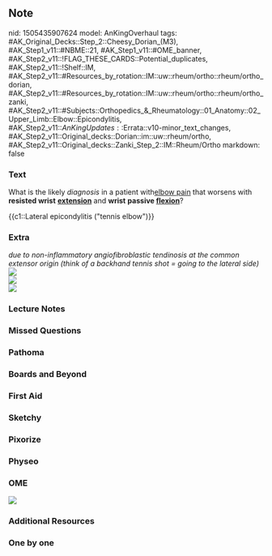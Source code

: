 ## Note
nid: 1505435907624
model: AnKingOverhaul
tags: #AK_Original_Decks::Step_2::Cheesy_Dorian_(M3), #AK_Step1_v11::#NBME::21, #AK_Step1_v11::#OME_banner, #AK_Step2_v11::!FLAG_THESE_CARDS::Potential_duplicates, #AK_Step2_v11::!Shelf::IM, #AK_Step2_v11::#Resources_by_rotation::IM::uw::rheum/ortho::rheum/ortho_dorian, #AK_Step2_v11::#Resources_by_rotation::IM::uw::rheum/ortho::rheum/ortho_zanki, #AK_Step2_v11::#Subjects::Orthopedics_&_Rheumatology::01_Anatomy::02_Upper_Limb::Elbow::Epicondylitis, #AK_Step2_v11::$AnKingUpdates::$Errata::v10-minor_text_changes, #AK_Step2_v11::Original_decks::Dorian::im::uw::rheum/ortho, #AK_Step2_v11::Original_decks::Zanki_Step_2::IM::Rheum/Ortho
markdown: false

### Text
What is the likely <i>diagnosis</i> in a patient with<u>elbow
pain</u> that worsens with <b>resisted wrist</b>
<b><u>extension</u></b> and <b>wrist</b> <b>passive
<u>flexion</u></b>?
<div>
  {{c1::Lateral epicondylitis ("tennis elbow")}}
</div>

### Extra
<div>
  <i>due to non-inflammatory angiofibroblastic tendinosis at the
  common extensor origin (think of a backhand tennis shot = going
  to the lateral side)</i>
</div>
<div>
  <i><img src="paste-398607324807169.jpg"></i>
</div><img src="LE_1606536512074.png">
<div><img src="paste-97598836835952.jpg"></div>

### Lecture Notes


### Missed Questions


### Pathoma


### Boards and Beyond


### First Aid


### Sketchy


### Pixorize


### Physeo


### OME
<div class="ome-widget">
  <a href="https://onlinemeded.org?ref=anki"><img src=
  "_OME_AnkiFlashcards_General_3.png"></a>
</div>

### Additional Resources


### One by one

